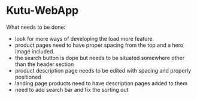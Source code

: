 # Kutu-WebApp

What needs to be done: 
- look for more ways of developing the load more feature.
- product pages need to have proper spacing from the top and a hero image included.
- the search button is dope but needs to be situated somewhere other than the header section
- product description page needs to be edited with spacing and properly positioned 
- landing page products need to have description pages added to them
- need to add search bar and fix the sorting out
